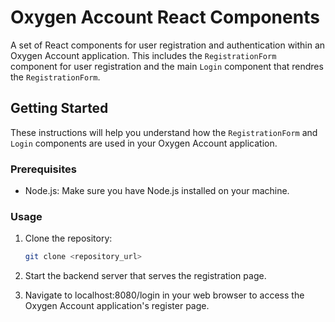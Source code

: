 # Oxygen Account React Components

A set of React components for user registration and authentication within an Oxygen Account application. This includes the `RegistrationForm` component for user registration and the main `Login` component that rendres the `RegistrationForm`.

## Getting Started

These instructions will help you understand how the `RegistrationForm` and `Login` components are used in your Oxygen Account application.

### Prerequisites

- Node.js: Make sure you have Node.js installed on your machine.

### Usage

1. Clone the repository:

   ```bash
   git clone <repository_url>

2. Start the backend server that serves the registration page.

3. Navigate to localhost:8080/login in your web browser to access the Oxygen Account application's register page.